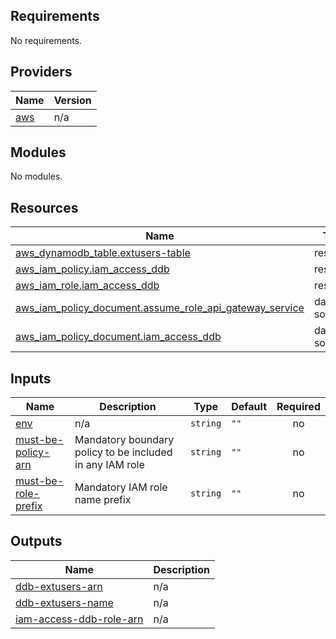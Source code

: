 <!-- BEGIN_TF_DOCS -->
## Requirements

No requirements.

## Providers

| Name | Version |
|------|---------|
| <a name="provider_aws"></a> [aws](#provider\_aws) | n/a |

## Modules

No modules.

## Resources

| Name | Type |
|------|------|
| [aws_dynamodb_table.extusers-table](https://registry.terraform.io/providers/hashicorp/aws/latest/docs/resources/dynamodb_table) | resource |
| [aws_iam_policy.iam_access_ddb](https://registry.terraform.io/providers/hashicorp/aws/latest/docs/resources/iam_policy) | resource |
| [aws_iam_role.iam_access_ddb](https://registry.terraform.io/providers/hashicorp/aws/latest/docs/resources/iam_role) | resource |
| [aws_iam_policy_document.assume_role_api_gateway_service](https://registry.terraform.io/providers/hashicorp/aws/latest/docs/data-sources/iam_policy_document) | data source |
| [aws_iam_policy_document.iam_access_ddb](https://registry.terraform.io/providers/hashicorp/aws/latest/docs/data-sources/iam_policy_document) | data source |

## Inputs

| Name | Description | Type | Default | Required |
|------|-------------|------|---------|:--------:|
| <a name="input_env"></a> [env](#input\_env) | n/a | `string` | `""` | no |
| <a name="input_must-be-policy-arn"></a> [must-be-policy-arn](#input\_must-be-policy-arn) | Mandatory boundary policy to be included in any IAM role | `string` | `""` | no |
| <a name="input_must-be-role-prefix"></a> [must-be-role-prefix](#input\_must-be-role-prefix) | Mandatory IAM role name prefix | `string` | `""` | no |

## Outputs

| Name | Description |
|------|-------------|
| <a name="output_ddb-extusers-arn"></a> [ddb-extusers-arn](#output\_ddb-extusers-arn) | n/a |
| <a name="output_ddb-extusers-name"></a> [ddb-extusers-name](#output\_ddb-extusers-name) | n/a |
| <a name="output_iam-access-ddb-role-arn"></a> [iam-access-ddb-role-arn](#output\_iam-access-ddb-role-arn) | n/a |
<!-- END_TF_DOCS -->